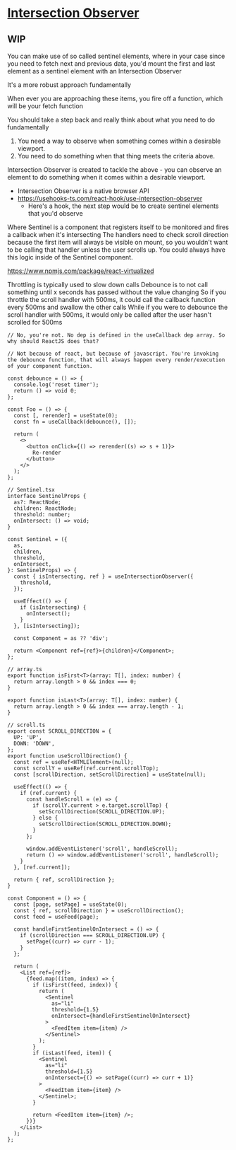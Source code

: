 # [Intersection Observer](https://developer.mozilla.org/en-US/docs/Web/API/Intersection_Observer_API)

## WIP

You can make use of so called sentinel elements, where in your case since you need to fetch next and previous data, you'd mount the first and last element as a sentinel element with an Intersection Observer

It's a more robust approach fundamentally

When ever you are approaching these items, you fire off a function, which will be your fetch function

You should take a step back and really think about what you need to do fundamentally

1. You need a way to observe when something comes within a desirable viewport.
2. You need to do something when that thing meets the criteria above.

Intersection Observer is created to tackle the above - you can observe an element to do something when it comes within a desirable viewport.

- Intersection Observer is a native browser API
- https://usehooks-ts.com/react-hook/use-intersection-observer
  - Here's a hook, the next step would be to create sentinel elements that you'd observe

Where Sentinel is a component that registers itself to be monitored and fires a callback when it's intersecting
The handlers need to check scroll direction because the first item will always be visible on mount, so you wouldn't want to be calling that handler unless the user scrolls up. You could always have this logic inside of the Sentinel component.

https://www.npmjs.com/package/react-virtualized

Throttling is typically used to slow down calls
Debounce is to not call something until x seconds has passed without the value changing
So if you throttle the scroll handler with 500ms, it could call the callback function every 500ms and swallow the other calls
While if you were to debounce the scroll handler with 500ms, it would only be called after the user hasn't scrolled for 500ms

```tsx
// No, you're not. No dep is defined in the useCallback dep array. So why should ReactJS does that?

// Not because of react, but because of javascript. You're invoking the debounce function, that will always happen every render/execution of your component function.

const debounce = () => {
  console.log('reset timer');
  return () => void 0;
};

const Foo = () => {
  const [, rerender] = useState(0);
  const fn = useCallback(debounce(), []);

  return (
    <>
      <button onClick={() => rerender((s) => s + 1)}>
        Re-render
      </button>
    </>
  );
};
```

```tsx
// Sentinel.tsx
interface SentinelProps {
  as?: ReactNode;
  children: ReactNode;
  threshold: number;
  onIntersect: () => void;
}

const Sentinel = ({
  as,
  children,
  threshold,
  onIntersect,
}: SentinelProps) => {
  const { isIntersecting, ref } = useIntersectionObserver({
    threshold,
  });

  useEffect(() => {
    if (isIntersecting) {
      onIntersect();
    }
  }, [isIntersecting]);

  const Component = as ?? 'div';

  return <Component ref={ref}>{children}</Component>;
};

// array.ts
export function isFirst<T>(array: T[], index: number) {
  return array.length > 0 && index === 0;
}

export function isLast<T>(array: T[], index: number) {
  return array.length > 0 && index === array.length - 1;
}

// scroll.ts
export const SCROLL_DIRECTION = {
  UP: 'UP',
  DOWN: 'DOWN',
};
export function useScrollDirection() {
  const ref = useRef<HTMLElement>(null);
  const scrollY = useRef(ref.current.scrollTop);
  const [scrollDirection, setScrollDirection] = useState(null);

  useEffect(() => {
    if (ref.current) {
      const handleScroll = (e) => {
        if (scrollY.current > e.target.scrollTop) {
          setScrollDirection(SCROLL_DIRECTION.UP);
        } else {
          setScrollDirection(SCROLL_DIRECTION.DOWN);
        }
      };

      window.addEventListener('scroll', handleScroll);
      return () => window.addEventListener('scroll', handleScroll);
    }
  }, [ref.current]);

  return { ref, scrollDirection };
}

const Component = () => {
  const [page, setPage] = useState(0);
  const { ref, scrollDirection } = useScrollDirection();
  const feed = useFeed(page);

  const handleFirstSentinelOnIntersect = () => {
    if (scrollDirection === SCROLL_DIRECTION.UP) {
      setPage((curr) => curr - 1);
    }
  };

  return (
    <List ref={ref}>
      {feed.map((item, index) => {
        if (isFirst(feed, index)) {
          return (
            <Sentinel
              as="li"
              threshold={1.5}
              onIntersect={handleFirstSentinelOnIntersect}
            >
              <FeedItem item={item} />
            </Sentinel>
          );
        }
        if (isLast(feed, item)) {
          <Sentinel
            as="li"
            threshold={1.5}
            onIntersect={() => setPage((curr) => curr + 1)}
          >
            <FeedItem item={item} />
          </Sentinel>;
        }

        return <FeedItem item={item} />;
      })}
    </List>
  );
};
```
